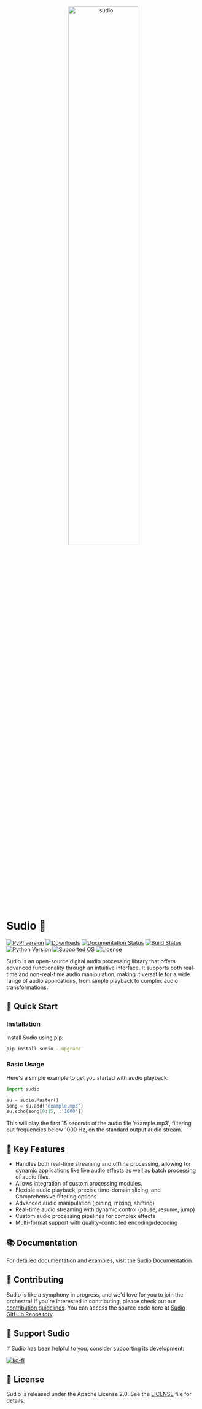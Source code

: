 <div align="center">
  <img src="https://raw.githubusercontent.com/mrzahaki/sudio/Master/docs/sudio.png" alt="sudio" width="60%" height="60%">
</div>

# Sudio 🎵

[![PyPI version](https://badge.fury.io/py/sudio.svg)](https://badge.fury.io/py/sudio)
[![Downloads](https://pepy.tech/badge/sudio)](https://pepy.tech/project/sudio)
[![Documentation Status](https://readthedocs.org/projects/sudio/badge/?version=latest)](https://sudio.readthedocs.io/en/latest/?badge=latest)
[![Build Status](https://github.com/mrzahaki/sudio/actions/workflows/python-package.yml/badge.svg)](https://github.com/mrzahaki/sudio/actions/workflows/python-package.yml)
[![Python Version](https://img.shields.io/pypi/pyversions/sudio.svg)](https://pypi.org/project/sudio/)
[![Supported OS](https://img.shields.io/badge/OS-Linux%20%7C%20macOS%20%7C%20Windows-blue)](https://shields.io/)
[![License](https://img.shields.io/badge/License-Apache%202.0-blue.svg)](https://opensource.org/licenses/Apache-2.0)

Sudio is an open-source digital audio processing library that offers advanced functionality through an intuitive interface. It supports both real-time and non-real-time audio manipulation, making it versatile for a wide range of audio applications, from simple playback to complex audio transformations.


## 🚀 Quick Start

### Installation

Install Sudio using pip:

```bash
pip install sudio --upgrade
```

### Basic Usage

Here's a simple example to get you started with audio playback:

```python
import sudio

su = sudio.Master()
song = su.add('example.mp3')
su.echo(song[0:15, :'1000'])
```

This will play the first 15 seconds of the audio file ‘example.mp3’, filtering out frequencies below 1000 Hz, on the standard output audio stream.

## 🎹 Key Features
- Handles both real-time streaming and offline processing, allowing for dynamic applications like live audio effects as well as batch processing of audio files.
- Allows integration of custom processing modules.
- Flexible audio playback, precise time-domain slicing, and Comprehensive filtering options
- Advanced audio manipulation (joining, mixing, shifting)
- Real-time audio streaming with dynamic control (pause, resume, jump)
- Custom audio processing pipelines for complex effects
- Multi-format support with quality-controlled encoding/decoding


## 📚 Documentation

For detailed documentation and examples, visit the [Sudio Documentation](http://sudio.rtfd.io/).

## 🤝 Contributing

Sudio is like a symphony in progress, and we'd love for you to join the orchestra! If you're interested in contributing, please check out our [contribution guidelines](https://github.com/mrzahaki/sudio/blob/Master/CONTRIBUTING.md). You can access the source code here at [Sudio GitHub Repository](https://github.com/mrzahaki/sudio).

## 💖 Support Sudio

If Sudio has been helpful to you, consider supporting its development:

[![ko-fi](https://ko-fi.com/img/githubbutton_sm.svg)](https://ko-fi.com/mrzahaki)

## 📄 License

Sudio is released under the Apache License 2.0. See the [LICENSE](https://github.com/mrzahaki/sudio/blob/Master/LICENSE) file for details.
